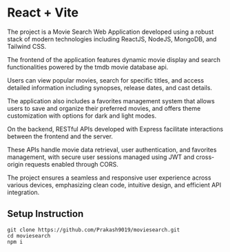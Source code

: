 # React + Vite

The project is a Movie Search Web Application developed using a robust stack of modern technologies including ReactJS, NodeJS, MongoDB, and Tailwind CSS.

The frontend of the application features dynamic movie display and search functionalities powered by the tmdb movie database api.

Users can view popular movies, search for specific titles, and access detailed information including synopses, release dates, and cast details.

The application also includes a favorites management system that allows users to save and organize their preferred movies, and offers theme customization with options for dark and light modes.

On the backend, RESTful APIs developed with Express facilitate interactions between the frontend and the server.

These APIs handle movie data retrieval, user authentication, and favorites management, with secure user sessions managed using JWT and cross-origin requests enabled through CORS.

The project ensures a seamless and responsive user experience across various devices, emphasizing clean code, intuitive design, and efficient API integration.

## Setup Instruction 

```
git clone https://github.com/Prakash9019/moviesearch.git
cd moviesearch
npm i

```

